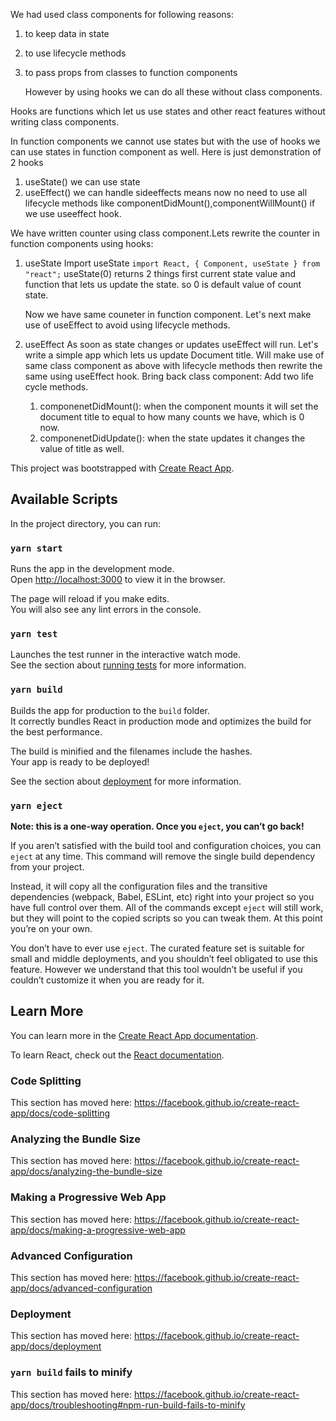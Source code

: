 We had used class components for following reasons:

1. to keep data in state
2. to use lifecycle methods
3. to pass props from classes to function components

   However by using hooks we can do all these without class components.

Hooks are functions which let us use states and other react features without writing class components.

In function components we cannot use states but with the use of hooks we can use states in function component as well.
Here is just demonstration of 2 hooks

1. useState() we can use state
2. useEffect() we can handle sideeffects means now no need to use all lifecycle methods like componentDidMount(),componentWillMount() if we use useeffect hook.

We have written counter using class component.Lets rewrite the counter in function components using hooks:

1. useState
   Import useState `import React, { Component, useState } from "react";`
   useState(0) returns 2 things first current state value and function that lets us update the state.
   so 0 is default value of count state.

   Now we have same couneter in function component.
   Let's next make use of useEffect to avoid using lifecycle methods.

2. useEffect
   As soon as state changes or updates useEffect will run.
   Let's write a simple app which lets us update Document title.
   Will make use of same class component as above with lifecycle methods then rewrite the same using useEffect hook.
   Bring back class component:
   Add two life cycle methods.
   1. componenetDidMount(): when the component mounts it will set the document title to equal to how many counts we have, which is 0 now.
   2. componenetDidUpdate(): when the state updates it changes the value of title as well.

This project was bootstrapped with [Create React App](https://github.com/facebook/create-react-app).

## Available Scripts

In the project directory, you can run:

### `yarn start`

Runs the app in the development mode.<br />
Open [http://localhost:3000](http://localhost:3000) to view it in the browser.

The page will reload if you make edits.<br />
You will also see any lint errors in the console.

### `yarn test`

Launches the test runner in the interactive watch mode.<br />
See the section about [running tests](https://facebook.github.io/create-react-app/docs/running-tests) for more information.

### `yarn build`

Builds the app for production to the `build` folder.<br />
It correctly bundles React in production mode and optimizes the build for the best performance.

The build is minified and the filenames include the hashes.<br />
Your app is ready to be deployed!

See the section about [deployment](https://facebook.github.io/create-react-app/docs/deployment) for more information.

### `yarn eject`

**Note: this is a one-way operation. Once you `eject`, you can’t go back!**

If you aren’t satisfied with the build tool and configuration choices, you can `eject` at any time. This command will remove the single build dependency from your project.

Instead, it will copy all the configuration files and the transitive dependencies (webpack, Babel, ESLint, etc) right into your project so you have full control over them. All of the commands except `eject` will still work, but they will point to the copied scripts so you can tweak them. At this point you’re on your own.

You don’t have to ever use `eject`. The curated feature set is suitable for small and middle deployments, and you shouldn’t feel obligated to use this feature. However we understand that this tool wouldn’t be useful if you couldn’t customize it when you are ready for it.

## Learn More

You can learn more in the [Create React App documentation](https://facebook.github.io/create-react-app/docs/getting-started).

To learn React, check out the [React documentation](https://reactjs.org/).

### Code Splitting

This section has moved here: https://facebook.github.io/create-react-app/docs/code-splitting

### Analyzing the Bundle Size

This section has moved here: https://facebook.github.io/create-react-app/docs/analyzing-the-bundle-size

### Making a Progressive Web App

This section has moved here: https://facebook.github.io/create-react-app/docs/making-a-progressive-web-app

### Advanced Configuration

This section has moved here: https://facebook.github.io/create-react-app/docs/advanced-configuration

### Deployment

This section has moved here: https://facebook.github.io/create-react-app/docs/deployment

### `yarn build` fails to minify

This section has moved here: https://facebook.github.io/create-react-app/docs/troubleshooting#npm-run-build-fails-to-minify
